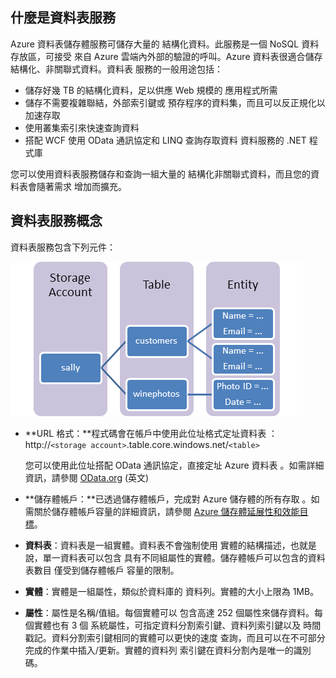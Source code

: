 ﻿## 什麼是資料表服務

Azure 資料表儲存體服務可儲存大量的
結構化資料。此服務是一個 NoSQL 資料存放區，可接受
來自 Azure 雲端內外部的驗證的呼叫。Azure
資料表很適合儲存結構化、非關聯式資料。資料表
服務的一般用途包括：

-   儲存好幾 TB 的結構化資料，足以供應 Web 規模的
    應用程式所需
-   儲存不需要複雜聯結，外部索引鍵或
    預存程序的資料集，而且可以反正規化以加速存取
-   使用叢集索引來快速查詢資料
-   搭配 WCF 使用 OData 通訊協定和 LINQ 查詢存取資料
    資料服務的 .NET 程式庫

您可以使用資料表服務儲存和查詢一組大量的
結構化非關聯式資料，而且您的資料表會隨著需求
增加而擴充。

## 資料表服務概念

資料表服務包含下列元件：

![Table1][Table1]

-   **URL 格式：**程式碼會在帳戶中使用此位址格式定址資料表
    ：   
    http://`<storage account>`.table.core.windows.net/`<table>`  
      
    您可以使用此位址搭配 OData 通訊協定，直接定址 Azure 資料表
    。如需詳細資訊，請參閱 [OData.org][] (英文)

-   **儲存體帳戶：**已透過儲存體帳戶，完成對 Azure 儲存體的所有存取
    。如需關於儲存體帳戶容量的詳細資訊，請參閱 [Azure 儲存體延展性和效能目標](http://msdn.microsoft.com/library/azure/dn249410.aspx)。

-   **資料表**：資料表是一組實體。資料表不會強制使用
    實體的結構描述，也就是說，單一資料表可以包含
    具有不同組屬性的實體。儲存體帳戶可以包含的資料表數目 
	僅受到儲存體帳戶 
    容量的限制。

-   **實體**：實體是一組屬性，類似於資料庫的
    資料列。實體的大小上限為 1MB。

-   **屬性**：屬性是名稱/值組。每個實體可以
    包含高達 252 個屬性來儲存資料。每個實體也有 3 個
    系統屬性，可指定資料分割索引鍵、資料列索引鍵以及
    時間戳記。資料分割索引鍵相同的實體可以更快的速度
    查詢，而且可以在不可部分完成的作業中插入/更新。實體的資料列
    索引鍵在資料分割內是唯一的識別碼。


  
  [Table1]: ./media/storage-table-concepts-include/table1.png
  [OData.org]: http://www.odata.org/

<!--HONumber=49-->